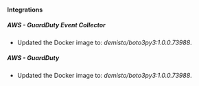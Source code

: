 #### Integrations
##### AWS - GuardDuty Event Collector
- Updated the Docker image to: *demisto/boto3py3:1.0.0.73988*.
##### AWS - GuardDuty
- Updated the Docker image to: *demisto/boto3py3:1.0.0.73988*.
